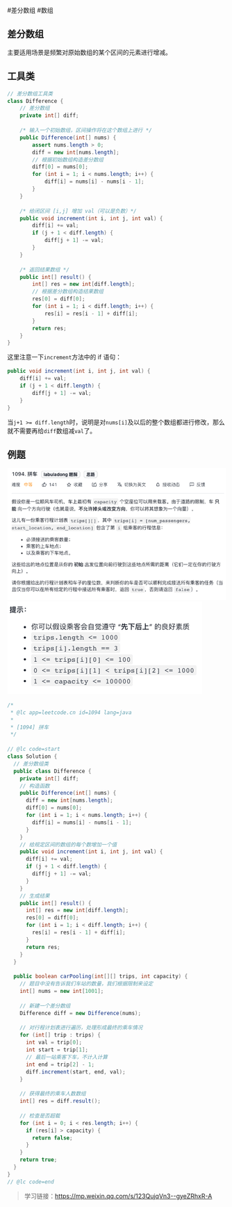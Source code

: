 #差分数组 #数组
## 差分数组

主要适用场景是频繁对原始数组的某个区间的元素进行增减。

## 工具类

```java
// 差分数组工具类
class Difference {
    // 差分数组
    private int[] diff;

    /* 输入一个初始数组，区间操作将在这个数组上进行 */
    public Difference(int[] nums) {
        assert nums.length > 0;
        diff = new int[nums.length];
        // 根据初始数组构造差分数组
        diff[0] = nums[0];
        for (int i = 1; i < nums.length; i++) {
            diff[i] = nums[i] - nums[i - 1];
        }
    }

    /* 给闭区间 [i,j] 增加 val（可以是负数）*/
    public void increment(int i, int j, int val) {
        diff[i] += val;
        if (j + 1 < diff.length) {
            diff[j + 1] -= val;
        }
    }

    /* 返回结果数组 */
    public int[] result() {
        int[] res = new int[diff.length];
        // 根据差分数组构造结果数组
        res[0] = diff[0];
        for (int i = 1; i < diff.length; i++) {
            res[i] = res[i - 1] + diff[i];
        }
        return res;
    }
}
```

这里注意一下`increment`方法中的 if 语句：

```java
public void increment(int i, int j, int val) {
    diff[i] += val;
    if (j + 1 < diff.length) {
        diff[j + 1] -= val;
    }
}
```

当`j+1 >= diff.length`时，说明是对`nums[i]`及以后的整个数组都进行修改，那么就不需要再给`diff`数组减`val`了。

## 例题

![](https://raw.githubusercontent.com/Merlin218/image-storage/master/picGo/202201071805254.png)
![](https://raw.githubusercontent.com/Merlin218/image-storage/master/picGo/202201071806867.png)

```java
/*
 * @lc app=leetcode.cn id=1094 lang=java
 *
 * [1094] 拼车
 */

// @lc code=start
class Solution {
  // 差分数组类
  public class Difference {
    private int[] diff;
    // 构造函数
    public Difference(int[] nums) {
      diff = new int[nums.length];
      diff[0] = nums[0];
      for (int i = 1; i < nums.length; i++) {
        diff[i] = nums[i] - nums[i - 1];
      }
    }
    // 给规定区间的数组的每个数增加一个值
    public void increment(int i, int j, int val) {
      diff[i] += val;
      if (j + 1 < diff.length) {
        diff[j + 1] -= val;
      }
    }
    // 生成结果
    public int[] result() {
      int[] res = new int[diff.length];
      res[0] = diff[0];
      for (int i = 1; i < diff.length; i++) {
        res[i] = res[i - 1] + diff[i];
      }
      return res;
    }
  }

  public boolean carPooling(int[][] trips, int capacity) {
    // 题目中没有告诉我们车站的数量，我们根据限制来设定
    int[] nums = new int[1001];

    // 新建一个差分数组
    Difference diff = new Difference(nums);

    // 对行程计划表进行遍历，处理形成最终的乘车情况
    for (int[] trip : trips) {
      int val = trip[0];
      int start = trip[1];
      // 最后一站乘客下车，不计入计算
      int end = trip[2] - 1;
      diff.increment(start, end, val);
    }

    // 获得最终的乘车人数数组
    int[] res = diff.result();

    // 检查是否超载
    for (int i = 0; i < res.length; i++) {
      if (res[i] > capacity) {
        return false;
      }
    }
    return true;
  }
}
// @lc code=end
```

> 学习链接：https://mp.weixin.qq.com/s/123QujqVn3--gyeZRhxR-A